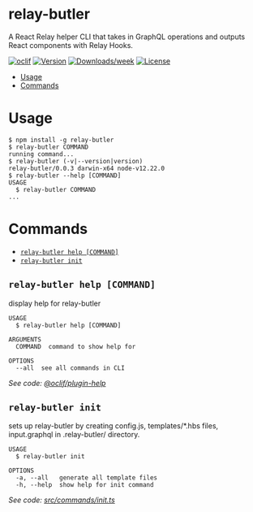 relay-butler
============

A React Relay helper CLI that takes in GraphQL operations and outputs React components with Relay Hooks.

[![oclif](https://img.shields.io/badge/cli-oclif-brightgreen.svg)](https://oclif.io)
[![Version](https://img.shields.io/npm/v/relay-butler.svg)](https://npmjs.org/package/relay-butler)
[![Downloads/week](https://img.shields.io/npm/dw/relay-butler.svg)](https://npmjs.org/package/relay-butler)
[![License](https://img.shields.io/npm/l/relay-butler.svg)](https://github.com/richardguerre/relay-butler/blob/master/package.json)

<!-- toc -->
* [Usage](#usage)
* [Commands](#commands)
<!-- tocstop -->
# Usage
<!-- usage -->
```sh-session
$ npm install -g relay-butler
$ relay-butler COMMAND
running command...
$ relay-butler (-v|--version|version)
relay-butler/0.0.3 darwin-x64 node-v12.22.0
$ relay-butler --help [COMMAND]
USAGE
  $ relay-butler COMMAND
...
```
<!-- usagestop -->
# Commands
<!-- commands -->
* [`relay-butler help [COMMAND]`](#relay-butler-help-command)
* [`relay-butler init`](#relay-butler-init)

## `relay-butler help [COMMAND]`

display help for relay-butler

```
USAGE
  $ relay-butler help [COMMAND]

ARGUMENTS
  COMMAND  command to show help for

OPTIONS
  --all  see all commands in CLI
```

_See code: [@oclif/plugin-help](https://github.com/oclif/plugin-help/blob/v3.2.2/src/commands/help.ts)_

## `relay-butler init`

sets up relay-butler by creating config.js, templates/*.hbs files, input.graphql in .relay-butler/ directory.

```
USAGE
  $ relay-butler init

OPTIONS
  -a, --all   generate all template files
  -h, --help  show help for init command
```

_See code: [src/commands/init.ts](https://github.com/richardguerre/relay-butler/blob/v0.0.3/src/commands/init.ts)_
<!-- commandsstop -->
